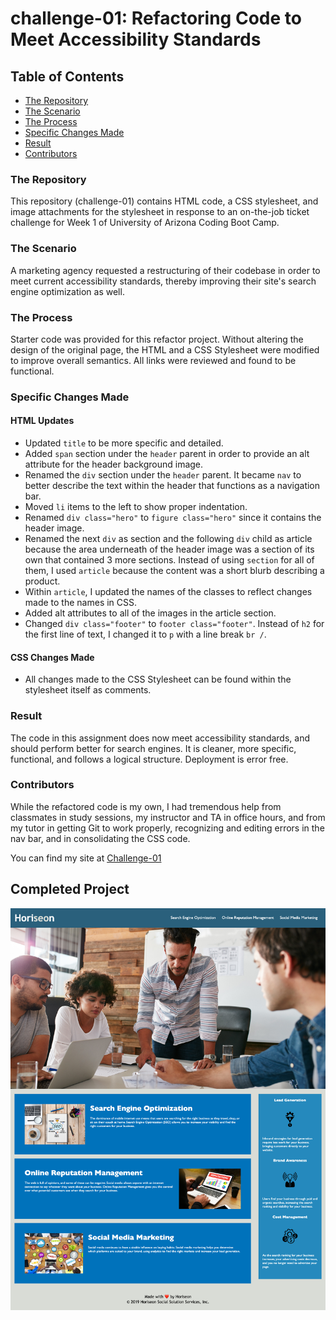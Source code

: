 # challenge-01: Refactoring Code to Meet Accessibility Standards

## **Table of Contents**
* [The Repository](#the-repository-br)
* [The Scenario](#the-scenario)
* [The Process](#the-process)
* [Specific Changes Made](#specific-changes-made)
* [Result](#result)
* [Contributors](#contributors)

### **The Repository**
This repository (challenge-01) contains HTML code, a CSS stylesheet, and image attachments for the stylesheet in response to an on-the-job ticket challenge for Week 1 of University of Arizona Coding Boot Camp.

### **The Scenario**
A marketing agency requested a restructuring of their codebase in order to meet current accessibility standards, thereby improving their site's search engine optimization as well.

### **The Process**
Starter code was provided for this refactor project. Without altering the design of the original page, the HTML and a CSS Stylesheet were modified to improve overall semantics. All links were reviewed and found to be functional.

### **Specific Changes Made**

#### HTML Updates
* Updated `title` to be more specific and detailed.
* Added `span` section under the `header` parent in order to provide an alt attribute for the header background image.
* Renamed the `div` section under the `header` parent. It became `nav` to better describe the text within the header that functions as a navigation bar.
* Moved `li` items to the left to show proper indentation.
* Renamed `div class="hero"` to `figure class="hero"` since it contains the header image.
* Renamed the next `div` as section and the following `div` child as article because the area underneath of the header image was a section of its own that contained 3 more sections. Instead of using `section` for all of them, I used `article` because the content was a short blurb describing a product.
* Within `article`, I updated the names of the classes to reflect changes made to the names in CSS.
* Added alt attributes to all of the images in the article section.
* Changed `div class="footer"` to `footer class="footer"`. Instead of `h2` for the first line of text, I changed it to `p` with a line break `br /`.

#### CSS Changes Made
* All changes made to the CSS Stylesheet can be found within the stylesheet itself as comments.

### **Result**
The code in this assignment does now meet accessibility standards, and should perform better for search engines. It is cleaner, more specific, functional, and follows a logical structure. Deployment is error free.

### **Contributors**
While the refactored code is my own, I had tremendous help from classmates in study sessions, my instructor and TA in office hours, and from my tutor in getting Git to work properly, recognizing and editing errors in the nav bar, and in consolidating the CSS code. 

You can find my site at [Challenge-01](https://jlmayo.github.io/challenge-01/)

## **Completed Project**
![Screenshot of Horiseon Web Page](assets/images/Challenge-01%20Screenshot%20of%20Horiseon.png)
